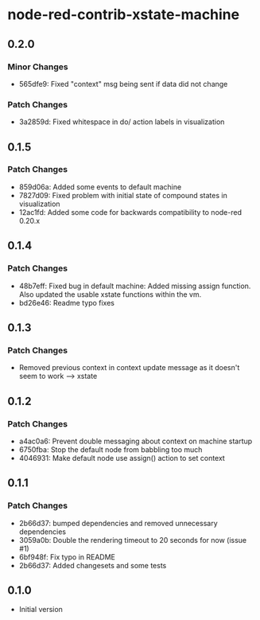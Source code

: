 # node-red-contrib-xstate-machine

## 0.2.0

### Minor Changes

- 565dfe9: Fixed "context" msg being sent if data did not change

### Patch Changes

- 3a2859d: Fixed whitespace in do/ action labels in visualization

## 0.1.5

### Patch Changes

- 859d06a: Added some events to default machine
- 7827d09: Fixed problem with initial state of compound states in visualization
- 12ac1fd: Added some code for backwards compatibility to node-red 0.20.x

## 0.1.4

### Patch Changes

- 48b7eff: Fixed bug in default machine: Added missing assign function. Also updated the usable xstate functions within the vm.
- bd26e46: Readme typo fixes

## 0.1.3

### Patch Changes

- Removed previous context in context update message as it doesn't seem to work --> xstate

## 0.1.2

### Patch Changes

- a4ac0a6: Prevent double messaging about context on machine startup
- 6750fba: Stop the default node from babbling too much
- 4046931: Make default node use assign() action to set context

## 0.1.1

### Patch Changes

- 2b66d37: bumped dependencies and removed unnecessary dependencies
- 3059a0b: Double the rendering timeout to 20 seconds for now (issue #1)
- 6bf948f: Fix typo in README
- 2b66d37: Added changesets and some tests

## 0.1.0

- Initial version
